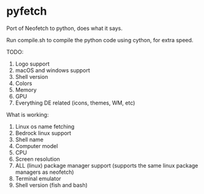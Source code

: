 # pyfetch
Port of Neofetch to python, does what it says.

Run compile.sh to compile the python code using cython, for extra speed.

TODO:
1. Logo support
2. macOS and windows support
3. Shell version
4. Colors
5. Memory
6. GPU
7. Everything DE related (icons, themes, WM, etc)

What is working:
1. Linux os name fetching
2. Bedrock linux support
3. Shell name
4. Computer model
5. CPU
6. Screen resolution
7. ALL (linux) package manager support (supports the same linux package managers as neofetch)
8. Terminal emulator
9. Shell version (fish and bash)